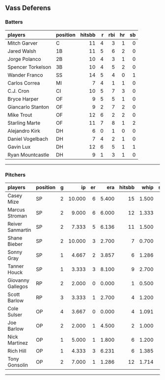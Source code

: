 ## Vass Deferens

### Batters

 
|players           |position | hitsbb|  r| rbi| hr| sb| 
|:-----------------|:--------|------:|--:|---:|--:|--:| 
|Mitch Garver      |C        |     11|  4|   3|  1|  0| 
|Jared Walsh       |1B       |     11|  5|   6|  2|  0| 
|Jorge Polanco     |2B       |     10|  4|   3|  1|  0| 
|Spencer Torkelson |3B       |     10|  4|   5|  2|  0| 
|Wander Franco     |SS       |     14|  5|   4|  0|  1| 
|Carlos Correa     |MI       |      7|  4|   1|  1|  0| 
|C.J. Cron         |CI       |     10|  5|   7|  3|  0| 
|Bryce Harper      |OF       |      9|  5|   5|  1|  0| 
|Giancarlo Stanton |OF       |      9|  2|   7|  2|  0| 
|Mike Trout        |OF       |     12|  6|   2|  2|  0| 
|Starling Marte    |OF       |     11|  7|   8|  1|  2| 
|Alejandro Kirk    |DH       |      6|  0|   1|  0|  0| 
|Daniel Vogelbach  |DH       |      7|  4|   2|  1|  0| 
|Gavin Lux         |DH       |     12|  6|   5|  1|  1| 
|Ryan Mountcastle  |DH       |      9|  1|   3|  1|  0| 

* * *

### Pitchers

 
|players           |position |  g|     ip| er|   era| hitsbb|  whip| so|  w| sv| 
|:-----------------|:--------|--:|------:|--:|-----:|------:|-----:|--:|--:|--:| 
|Casey Mize        |SP       |  2| 10.000|  6| 5.400|     15| 1.500|  4|  0|  0| 
|Marcus Stroman    |SP       |  2|  9.000|  6| 6.000|     12| 1.333|  7|  0|  0| 
|Reiver Sanmartin  |SP       |  2|  7.333|  5| 6.136|     11| 1.500|  4|  0|  0| 
|Shane Bieber      |SP       |  2| 10.000|  3| 2.700|      7| 0.700|  9|  0|  0| 
|Sonny Gray        |SP       |  1|  4.667|  2| 3.857|      6| 1.286|  4|  0|  0| 
|Tanner Houck      |SP       |  1|  3.333|  3| 8.100|      9| 2.700|  3|  0|  0| 
|Giovanny Gallegos |RP       |  2|  2.000|  0| 0.000|      1| 0.500|  1|  0|  1| 
|Scott Barlow      |RP       |  3|  3.333|  1| 2.700|      4| 1.200|  4|  1|  0| 
|Cole Sulser       |OP       |  4|  3.667|  0| 0.000|      4| 1.091|  2|  0|  0| 
|Joe Barlow        |OP       |  2|  2.000|  1| 4.500|      2| 1.000|  5|  0|  0| 
|Nick Martinez     |OP       |  1|  5.000|  1| 1.800|      6| 1.200|  6|  0|  0| 
|Rich Hill         |OP       |  1|  4.333|  3| 6.231|      6| 1.385|  4|  0|  0| 
|Tony Gonsolin     |OP       |  2|  7.000|  1| 1.286|     12| 1.714|  5|  0|  0| 


* * *


